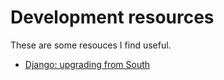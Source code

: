 Development resources
=====================

These are some resouces I find useful.

- [Django: upgrading from South](https://docs.djangoproject.com/en/1.8/topics/migrations/#upgrading-from-south)

